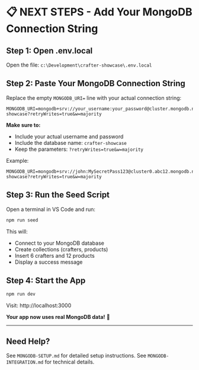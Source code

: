 # 📋 NEXT STEPS - Add Your MongoDB Connection String

## Step 1: Open .env.local

Open the file: `c:\Development\crafter-showcase\.env.local`

## Step 2: Paste Your MongoDB Connection String

Replace the empty `MONGODB_URI=` line with your actual connection string:

```env
MONGODB_URI=mongodb+srv://your_username:your_password@cluster.mongodb.net/crafter-showcase?retryWrites=true&w=majority
```

**Make sure to:**
- Include your actual username and password
- Include the database name: `crafter-showcase`
- Keep the parameters: `?retryWrites=true&w=majority`

Example:
```env
MONGODB_URI=mongodb+srv://john:MySecretPass123@cluster0.abc12.mongodb.net/crafter-showcase?retryWrites=true&w=majority
```

## Step 3: Run the Seed Script

Open a terminal in VS Code and run:

```bash
npm run seed
```

This will:
- Connect to your MongoDB database
- Create collections (crafters, products)
- Insert 6 crafters and 12 products
- Display a success message

## Step 4: Start the App

```bash
npm run dev
```

Visit: http://localhost:3000

**Your app now uses real MongoDB data!** 🎉

---

## Need Help?

See `MONGODB-SETUP.md` for detailed setup instructions.
See `MONGODB-INTEGRATION.md` for technical details.
